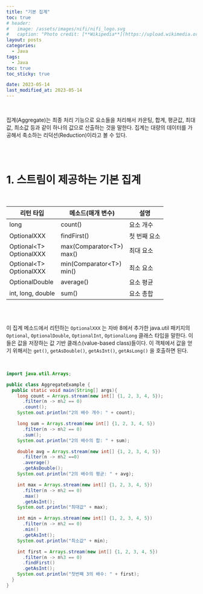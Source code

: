 ```yaml
---
title: "기본 집계"
toc: true
# header:
#   image: /assets/images/nifi/nifi_logo.svg
#   caption: "Photo credit: [**Wikipedia**](https://upload.wikimedia.org/wikipedia/commons/f/ff/Apache-nifi-logo.svg)"
layout: posts
categories:
  - Java
tags:
  - Java
toc: true
toc_sticky: true

date: 2023-05-14
last_modified_at: 2023-05-14
---
```


<br>

집계(Aggregate)는 최종 처리 기능으로 요소들을 처리해서 카운팅, 합계, 평균값, 최대값, 최소값 등과 같이 하나의 값으로 산출하는 것을 말한다. 집계는 대량의 데이터를 가공해서 축소하는 리덕션(Reduction)이라고 볼 수 있다.

<br><br>

# 1. 스트림이 제공하는 기본 집계

<br>

<table>
  <thead>
    <tr>
      <th colspan=1>리턴 타입</th>
      <th colspan=1>메소드(매개 변수)</th>
      <th colspan=1>설명</th>
    </tr>
  </thead>
  <tbody>
    <tr>
      <td>long</td>
      <td>count()</td>
      <td>요소 개수</td>
    </tr>
    <tr>
      <td>OptionalXXX</td>
      <td>findFirst()</td>
      <td>첫 번째 요소</td>
    </tr>
    <tr>
      <td>Optional&lt;T&gt; <br>
      OptionalXXX</td>
      <td>max(Comparator&lt;T&gt;) <br>
      max()</td>
      <td>최대 요소</td>
    </tr>
    <tr>
      <td>Optional&lt;T&gt; <br>
      OptionalXXX</td>
      <td>min(Comparator&lt;T&gt;) <br>
      min()</td>
      <td>최소 요소</td>
    </tr>
    <tr>
      <td>OptionalDouble</td>
      <td>average()</td>
      <td>요소 평균</td>
    </tr>
    <tr>
      <td>int, long, double</td>
      <td>sum()</td>
      <td>요소 총합</td>
    </tr>
  </tbody>
</table>

<br><br>

이 집계 메소드에서 리턴하는 `OptionalXXX` 는 자바 8에서 추가한 java.util 패키지의 `Optional`, `OptionalDouble`, `OptionalInt`, `OptionalLong` 클래스 타입을 말한다. 이들은 값을 저장하는 값 기반 클래스(value-based class)들이다. 이 객체에서 값을 얻기 위해서는 `get()`, `getAsDouble()`, `getAsInt()`, `getAsLong()` 을 호출하면 된다.

<br>

```java
import java.util.Arrays;

public class AggregateExample {
  public static void main(String[] args){
    long count = Arrays.stream(new int[] {1, 2, 3, 4, 5});
      .filter(n -> n%2 == 0)
      .count();
    System.out.println("2의 배수 개수: " + count);

    long sum = Arrays.stream(new int[] {1, 2, 3, 4, 5})
      .filter(n -> n%2 == 0)
      .sum();
    System.out.println("2의 배수의 합: " + sum);

    double avg = Arrays.stream(new int[] {1, 2, 3, 4, 5})
      .filter(n -> n%2 ==0)
      .average()
      .getAsDouble();
    System.out.println("2의 배수의 평균: " + avg);

    int max = Arrays.stream(new int[] {1, 2, 3, 4, 5})
      .filter(n -> n%2 == 0)
      .max()
      .getAsInt();
    System.out.println("최대값" + max);

    int min = Arrays.stream(new int[] {1, 2, 3, 4, 5})
      .filter(n -> n%2 == 0)
      .min()
      .getAsInt();
    System.out.println("최소값" + min);

    int first = Arrays.stream(new int[] {1, 2, 3, 4, 5})
      .filter(n -> n%3 == 0)
      .findFirst()
      .getAsInt();
    System.out.println("첫번째 3의 배수: " + first);
  }
}
```
